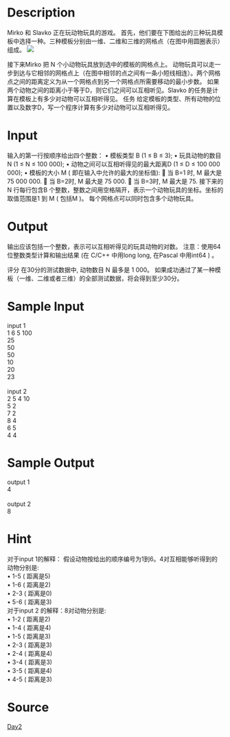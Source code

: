 
# Description

<div class="content">Mirko 和 Slavko 正在玩动物玩具的游戏。 首先，他们要在下图给出的三种玩具模板中选择一种。三种模板分别由一维、二维和三维的网格点（在图中用圆圈表示）组成。

<img border="0" src="/source/bzoj/1807/img/aHR0cHM6Ly9seWRzeS5jb20vSnVkZ2VPbmxpbmUvaW1hZ2VzLzE4MDcuanBn.jpg"/> 
 
接下来Mirko 把 N 个小动物玩具放到选中的模板的网格点上。
动物玩具可以走一步到达与它相邻的网格点上（在图中相邻的点之间有一条小短线相连）。两个网格点之间的距离定义为从一个网格点到另一个网格点所需要移动的最小步数。
如果两个动物之间的距离小于等于D，则它们之间可以互相听见。Slavko 的任务是计算在模板上有多少对动物可以互相听得见。
任务
给定模板的类型、所有动物的位置以及数字D，写一个程序计算有多少对动物可以互相听得见。
</div>

# Input

<div class="content">输入的第一行按顺序给出四个整数：
• 模板类型 B (1 ≤ B ≤ 3);
• 玩具动物的数目 N (1 ≤ N ≤ 100 000);
• 动物之间可以互相听得见的最大距离D (1 ≤ D ≤ 100 000 000);
• 模板的大小 M ( 即在输入中允许的最大的坐标值):
 当 B=1 时, M 最大是 75 000 000.
 当 B=2时, M 最大是 75 000.
 当 B=3时, M 最大是 75.
接下来的N 行每行包含B 个整数，整数之间用空格隔开，表示一个动物玩具的坐标。坐标的取值范围是1 到 M ( 包括M )。
每个网格点可以同时包含多个动物玩具。
</div>

# Output

<div class="content">输出应该包括一个整数，表示可以互相听得见的玩具动物的对数。
注意：使用64 位整数类型计算和输出结果 (在 C/C++ 中用long long, 在Pascal 中用int64 ) 。

评分
在30分的测试数据中, 动物数目 N 最多是 1 000。
如果成功通过了某一种模板（一维、二维或者三维）的全部测试数据，将会得到至少30分。
</div>

# Sample Input

<div class="content"><span class="sampledata">input 1<br/>
1 6 5 100 <br/>
25 <br/>
50 <br/>
50 <br/>
10 <br/>
20 <br/>
23 <br/>
<br/>
input 2<br/>
2 5 4 10 <br/>
5 2 <br/>
7 2 <br/>
8 4 <br/>
6 5 <br/>
4 4 <br/>
</span></div>

# Sample Output

<div class="content"><span class="sampledata">output 1<br/>
4 <br/>
<br/>
output 2 <br/>
8 </span></div>

# Hint

<div class="content"><p>对于input 1的解释： 假设动物按给出的顺序编号为1到6。4对互相能够听得到的动物分别是:<br/>
• 1-5 ( 距离是5)<br/>
• 1-6 ( 距离是2)<br/>
• 2-3 ( 距离是0)<br/>
• 5-6 ( 距离是3)<br/>
对于input 2 的解释：8对动物分别是:<br/>
• 1-2 ( 距离是2)<br/>
• 1-4 ( 距离是4)<br/>
• 1-5 ( 距离是3)<br/>
• 2-3 ( 距离是3)<br/>
• 2-4 ( 距离是4)<br/>
• 3-4 ( 距离是3)<br/>
• 3-5 ( 距离是4)<br/>
• 4-5 ( 距离是3)<br/>
</p></div>

# Source

<div class="content"><p><a href="problemset.php?search=Day2">Day2</a></p></div>

